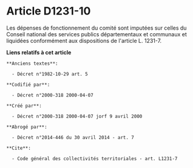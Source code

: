 # Article D1231-10

Les dépenses de fonctionnement du comité sont imputées sur celles du Conseil national des services publics départementaux et
communaux et liquidées conformément aux dispositions de l'article L. 1231-7.

**Liens relatifs à cet article**

	**Anciens textes**:

	  - Décret n°1982-10-29 art. 5

	**Codifié par**:

	  - Décret n°2000-318 2000-04-07

	**Créé par**:

	  - Décret n°2000-318 2000-04-07 jorf 9 avril 2000

	**Abrogé par**:

	  - Décret n°2014-446 du 30 avril 2014 - art. 7

	**Cite**:

	  - Code général des collectivités territoriales - art. L1231-7
